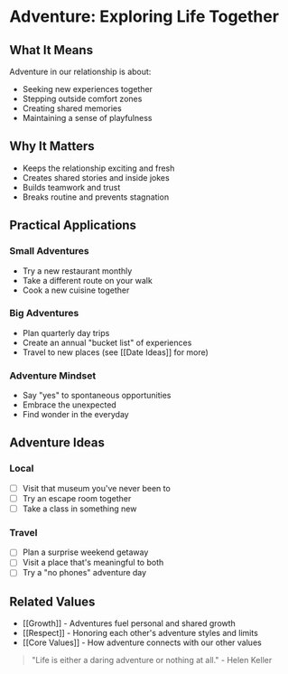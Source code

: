 # Adventure: Exploring Life Together

## What It Means
Adventure in our relationship is about:
- Seeking new experiences together
- Stepping outside comfort zones
- Creating shared memories
- Maintaining a sense of playfulness

## Why It Matters
- Keeps the relationship exciting and fresh
- Creates shared stories and inside jokes
- Builds teamwork and trust
- Breaks routine and prevents stagnation

## Practical Applications
### Small Adventures
- Try a new restaurant monthly
- Take a different route on your walk
- Cook a new cuisine together

### Big Adventures
- Plan quarterly day trips
- Create an annual "bucket list" of experiences
- Travel to new places (see [[Date Ideas]] for more)

### Adventure Mindset
- Say "yes" to spontaneous opportunities
- Embrace the unexpected
- Find wonder in the everyday

## Adventure Ideas
### Local
- [ ] Visit that museum you've never been to
- [ ] Try an escape room together
- [ ] Take a class in something new

### Travel
- [ ] Plan a surprise weekend getaway
- [ ] Visit a place that's meaningful to both
- [ ] Try a "no phones" adventure day

## Related Values
- [[Growth]] - Adventures fuel personal and shared growth
- [[Respect]] - Honoring each other's adventure styles and limits
- [[Core Values]] - How adventure connects with our other values

> "Life is either a daring adventure or nothing at all." - Helen Keller
